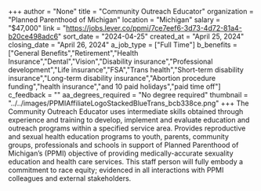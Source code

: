 +++
author = "None"
title = "Community Outreach Educator"
organization = "Planned Parenthood of Michigan"
location = "Michigan"
salary = "$47,000"
link = "https://jobs.lever.co/ppmi/7ce7eef6-3d73-4d72-81a4-b20ce498adc6"
sort_date = "2024-04-25"
created_at = "April 25, 2024"
closing_date = "April 26, 2024"
a_job_type = ["Full Time"]
b_benefits = ["General Benefits","Retirement","Health Insurance","Dental","Vision","Disability insurance","Professional development","Life insurance","FSA","Trans health","Short-term disability insurance","Long-term disability insurance","Abortion procedure funding","health insurance","and 10 paid holidays","paid time off"]
c_feedback = ""
aa_degrees_required = "No degree required"
thumbnail = "../../images/PPMIAffiliateLogoStackedBlueTrans_bcb338ce.png"
+++
The Community Outreach Educator uses intermediate skills obtained through experience and training to develop, implement and evaluate education and outreach programs within a specified service area.  Provides reproductive and sexual health education programs to youth, parents, community groups, professionals and schools in support of Planned Parenthood of Michigan’s (PPMI) objective of providing medically-accurate sexuality education and health care services. This staff person will fully embody a commitment to race equity; evidenced in all interactions with PPMI colleagues and external stakeholders.